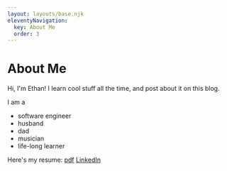 ```yaml
---
layout: layouts/base.njk
eleventyNavigation:
  key: About Me
  order: 3
---
```

# About Me

Hi, I'm Ethan! I learn cool stuff all the time, and post about it on this blog.

I am a
* software engineer
* husband
* dad
* musician
* life-long learner

Here's my resume: [pdf](/pdf/Ethan-Stark-Resume.pdf) [LinkedIn](https://www.linkedin.com/in/ethanjstark/)
